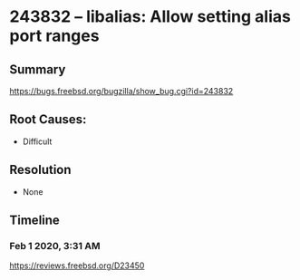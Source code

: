 # 243832 – libalias: Allow setting alias port ranges

## Summary

https://bugs.freebsd.org/bugzilla/show_bug.cgi?id=243832

## Root Causes:

* Difficult

## Resolution

* None

## Timeline

### Feb 1 2020, 3:31 AM

https://reviews.freebsd.org/D23450
